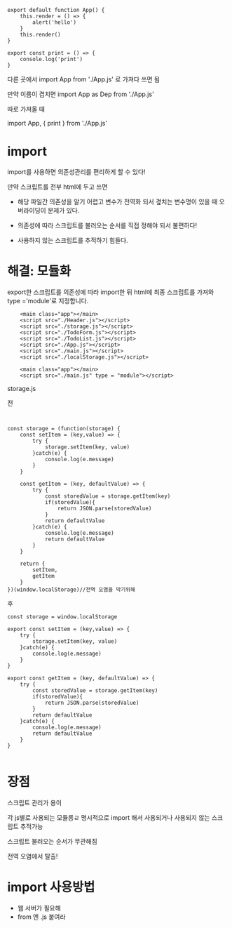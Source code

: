 ```
export default function App() {
    this.render = () => {
        alert('hello')
    }
    this.render()
}

export const print = () => {
    console.log('print')
}

```

다른 곳에서 import App from './App.js' 로 가져다 쓰면 됨 

만약 이름이 겹치면 import App as Dep from './App.js'

따로 가져올 때 

import App, { print } from './App.js'


# import

import를 사용하면 의존성관리를 편리하게 할 수 있다!

만약 스크립트를 전부 html에 두고 쓰면 

- 해당 파일간 의존성을 알기 어렵고 변수가 전역화 되서 곂치는 변수명이 있을 때 오버라이딩이 문제가 있다.

- 의존성에 따라 스크립트를 불러오는 순서를 직접 정해야 되서 불편하다!

- 사용하지 않는 스크립트를 추적하기 힘들다. 

# 해결: 모듈화

export한 스크립트를 의존성에 따라 import한 뒤 html에 최종 스크립트를 가져와 type ='module'로 지정합니다. 

```
    <main class="app"></main>
    <script src="./Header.js"></script>
    <script src="./storage.js"></script>
    <script src="./TodoForm.js"></script>
    <script src="./TodoList.js"></script>
    <script src="./App.js"></script>
    <script src="./main.js"></script>
    <script src="./localStorage.js"></script>
```

```
    <main class="app"></main>
    <script src="./main.js" type = "module"></script>
```

storage.js 

전

```


const storage = (function(storage) {
    const setItem = (key,value) => {
        try {
            storage.setItem(key, value)
        }catch(e) {
            console.log(e.message)
        }
    }

    const getItem = (key, defaultValue) => {
        try {
            const storedValue = storage.getItem(key)
            if(storedValue){
                return JSON.parse(storedValue)
            }
            return defaultValue
        }catch(e) {
            console.log(e.message)
            return defaultValue
        }
    }

    return {
        setItem,
        getItem
    }
})(window.localStorage)//전역 오염을 막기위해 
```

후

```
const storage = window.localStorage

export const setItem = (key,value) => {
    try {
        storage.setItem(key, value)
    }catch(e) {
        console.log(e.message)
    }
}

export const getItem = (key, defaultValue) => {
    try {
        const storedValue = storage.getItem(key)
        if(storedValue){
            return JSON.parse(storedValue)
        }
        return defaultValue
    }catch(e) {
        console.log(e.message)
        return defaultValue
    }
}


```

# 장점

 스크립트 관리가 용이

 각 js별로 사용되는 모듈릉ㄹ 명시적으로 import 해서 사용되거나 사용되지 않는 스크립트 추적가능

 스크립트 불러오는 순서가 무관해짐

 전역 오염에서 탈출!

 # import 사용방법

 - 웹 서버가 필요해
 - from 엔 .js 붙여라

